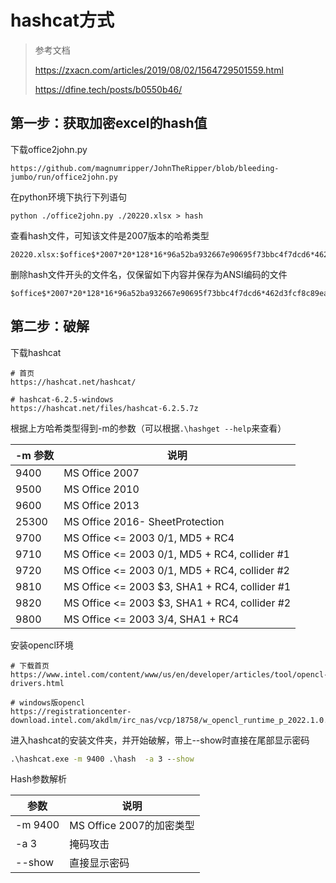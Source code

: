 # hashcat方式

> 参考文档
>
> https://zxacn.com/articles/2019/08/02/1564729501559.html
>
> https://dfine.tech/posts/b0550b46/

## 第一步：获取加密excel的hash值

下载office2john.py

```
https://github.com/magnumripper/JohnTheRipper/blob/bleeding-jumbo/run/office2john.py
```

在python环境下执行下列语句

```
python ./office2john.py ./20220.xlsx > hash
```

查看hash文件，可知该文件是2007版本的哈希类型

```
20220.xlsx:$office$*2007*20*128*16*96a52ba932667e90695f73bbc4f7dcd6*462d3fcf8c89eab60ec4205a25148ea1*e4d297b378d9d858c45d4050a85ee6a64434b06d
```

删除hash文件开头的文件名，仅保留如下内容并保存为ANSI编码的文件

```
$office$*2007*20*128*16*96a52ba932667e90695f73bbc4f7dcd6*462d3fcf8c89eab60ec4205a25148ea1*e4d297b378d9d858c45d4050a85ee6a64434b06d
```

## 第二步：破解

下载hashcat

```
# 首页
https://hashcat.net/hashcat/

# hashcat-6.2.5-windows
https://hashcat.net/files/hashcat-6.2.5.7z
```

根据上方哈希类型得到-m的参数（可以根据`.\hashget --help`来查看）

| -m 参数 | 说明                                            |
| ------- | ----------------------------------------------- |
| 9400    | MS Office 2007                                  |
| 9500    | MS Office 2010                                  |
| 9600    | MS Office 2013                                  |
| 25300   | MS Office 2016- SheetProtection                 |
| 9700    | MS Office <= 2003 $0/$1, MD5 + RC4              |
| 9710    | MS Office <= 2003 $0/$1, MD5 + RC4, collider #1 |
| 9720    | MS Office <= 2003 $0/$1, MD5 + RC4, collider #2 |
| 9810    | MS Office <= 2003 $3, SHA1 + RC4, collider #1   |
| 9820    | MS Office <= 2003 $3, SHA1 + RC4, collider #2   |
| 9800    | MS Office <= 2003 $3/$4, SHA1 + RC4             |

安装opencl环境

```
# 下载首页
https://www.intel.com/content/www/us/en/developer/articles/tool/opencl-drivers.html

# windows版opencl
https://registrationcenter-download.intel.com/akdlm/irc_nas/vcp/18758/w_opencl_runtime_p_2022.1.0.3787.exe
```

进入hashcat的安装文件夹，并开始破解，带上--show时直接在尾部显示密码

```bat
.\hashcat.exe -m 9400 .\hash  -a 3 --show
```

Hash参数解析

| 参数    | 说明                     |
| ------- | ------------------------ |
| -m 9400 | MS Office 2007的加密类型 |
| -a 3    | 掩码攻击                 |
| --show  | 直接显示密码             |

